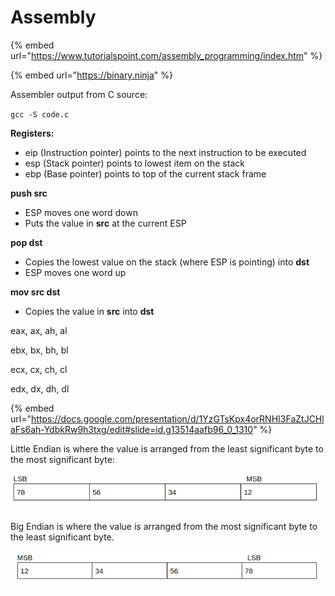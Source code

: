 # Assembly

{% embed url="https://www.tutorialspoint.com/assembly_programming/index.htm" %}

{% embed url="https://binary.ninja" %}

Assembler output from C source:

`gcc -S code.c`

**Registers:**

* eip (Instruction pointer) points to the next instruction to be executed
* esp (Stack pointer) points to lowest item on the stack
* ebp (Base pointer) points to top of the current stack frame

**push src**

* ESP moves one word down
* Puts the value in **src** at the current ESP

**pop dst**

* Copies the lowest value on the stack (where ESP is pointing) into **dst**
* ESP moves one word up

**mov src dst**

* Copies the value in **src** into **dst**

eax, ax, ah, al

ebx, bx, bh, bl

ecx, cx, ch, cl

&#x20;edx, dx, dh, dl

{% embed url="https://docs.google.com/presentation/d/1YzGTsKpx4orRNHI3FaZtJCHlaFs6ah-YdbkRw9h3txg/edit#slide=id.g13514aafb96_0_1310" %}

Little Endian is where the value is arranged from the least significant byte to the most significant byte:

![](<../.gitbook/assets/image (1) (2).png>)

Big Endian is where the value is arranged from the most significant byte to the least significant byte.

![](<../.gitbook/assets/image (9).png>)
